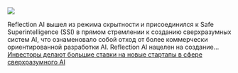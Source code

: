<!--2025-03-09 05:59:27-->
<div class="yb">
  <div class="rss smaller1 habr"><img src="https://habrastorage.org/getpro/habr/upload_files/f51/749/074/f51749074802decd0eac33b284e782a7.png" /><p>Reflection AI вышел из режима скрытности и присоединился к Safe Superintelligence (SSI) в прямом стремлении к созданию сверхразумных систем AI, что ознаменовало собой отход от более коммерчески ориентированной разработки AI. Reflection AI нацелен на создание... <br><a class="light" href="https://habr.com/ru/companies/bothub/news/889222/?utm_source=habrahabr&utm_medium=rss&utm_campaign=889222">Инвесторы делают большие ставки на новые стартапы в сфере сверхразумного AI</a></div>
</div>
